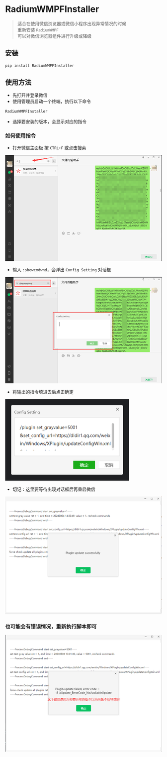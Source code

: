 # RadiumWMPFInstaller

> 适合在使用微信浏览器或微信小程序出现异常情况的时候 <br/>
> 重新安装 `RadiumWMPF` <br/>
> 可以对微信浏览器组件进行升级或降级

## 安装

```bash
pip install RadiumWMPFInstaller
```

## 使用方法

- 先打开并登录微信
- 使用管理员启动一个终端，执行以下命令

```bash
RadiumWMPFInstaller
```

- 选择要安装的版本，会显示对应的指令

### 如何使用指令

- 打开微信主面板 按 `CTRL+F` 或点击搜索

![](images/img1.png)

- 输入 `:showcmdwnd`，会弹出 `Config Setting` 对话框

![](images/img2.png)

- 将输出的指令填进去后点击确定

![](images/img3.png)

- 切记：这里要等待出现对话框后再重启微信

![](images/img5.png)

### 也可能会有错误情况，重新执行脚本即可

![](images/img4.png)